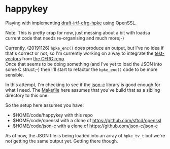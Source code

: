# happykey

Playing with implementing
[draft-irtf-cfrg-hpke](https://tools.ietf.org/html/draft-irtf-cfrg-hpke) using
OpenSSL.

Note: This is pretty crap for now, just messing about a bit with loadsa current
code that needs re-organising and much more;-)

Currently, (20191126) ``hpke_enc()`` does produce an output, but I've no idea
if that's correct or not, so I'm currently working on a way to integrate the
[test-vectors](test-vectors.json) from 
[the CFRG repo](https://github.com/cfrg/draft-irtf-cfrg-hpke).  
Once that seems to be doing something (and I've yet to load the JSON into some
C struct;-) then I'll start to refactor the ``hpke_enc()`` code to be more
sensible.

In this attempt, I'm checking to see if the [json-c](https://github.com/json-c/json-c)
library is good enough for what I need. The [Makefile](Makefile) here 
assumes that you've build that as a sibling directory to this one.

So the setup here assumes you have:
- $HOME/code/happykey with this repo
- $HOME/code/openssl with a clone of https://github.com/sftcd/openssl
- $HOME/code/json-c with a clone of https://github.com/json-c/json-c

As of now, the JSON file is being loaded into an array of ``hpke_tv_t``
but we're not getting the same output yet. Getting there though.
